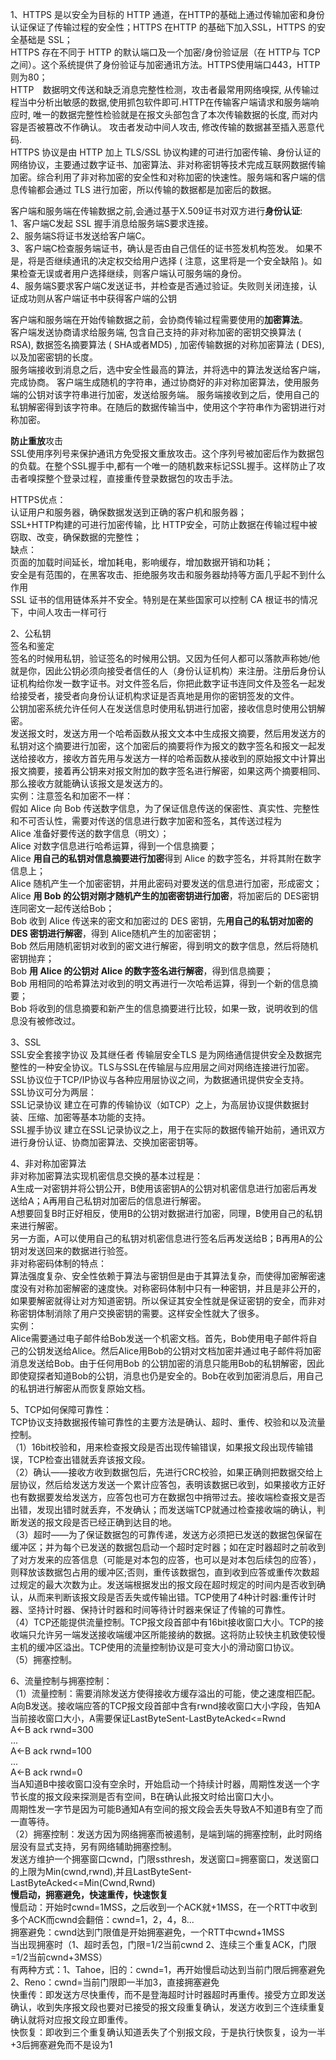 1、HTTPS
是以安全为目标的 HTTP 通道，在HTTP的基础上通过传输加密和身份认证保证了传输过程的安全性；HTTPS 在HTTP 的基础下加入SSL，HTTPS 的安全基础是 SSL；  
HTTPS 存在不同于 HTTP 的默认端口及一个加密/身份验证层（在 HTTP与 TCP 之间）。这个系统提供了身份验证与加密通讯方法。HTTPS使用端口443，HTTP则为80；  
HTTP　数据明文传送和缺乏消息完整性检测，攻击者最常用网络嗅探, 从传输过程当中分析出敏感的数据,使用抓包软件即可.HTTP在传输客户端请求和服务端响应时, 唯一的数据完整性检验就是在报文头部包含了本次传输数据的长度, 而对内容是否被篡改不作确认。 攻击者发动中间人攻击, 修改传输的数据甚至插入恶意代码.  
HTTPS 协议是由 HTTP 加上 TLS/SSL 协议构建的可进行加密传输、身份认证的网络协议，主要通过数字证书、加密算法、非对称密钥等技术完成互联网数据传输加密。综合利用了非对称加密的安全性和对称加密的快速性。服务端和客户端的信息传输都会通过 TLS 进行加密，所以传输的数据都是加密后的数据。  
  
客户端和服务端在传输数据之前,会通过基于X.509证书对双方进行**身份认证**:  
1、客户端C发起 SSL 握手消息给服务端S要求连接。  
2、服务端S将证书发送给客户端C。  
3、客户端C检查服务端证书，确认是否由自己信任的证书签发机构签发。 如果不是，将是否继续通讯的决定权交给用户选择 ( 注意，这里将是一个安全缺陷 )。如果检查无误或者用户选择继续，则客户端认可服务端的身份。  
4、服务端S要求客户端C发送证书，并检查是否通过验证。失败则关闭连接，认证成功则从客户端证书中获得客户端的公钥  
  
客户端和服务端在开始传输数据之前，会协商传输过程需要使用的**加密算法**。  
客户端发送协商请求给服务端, 包含自己支持的非对称加密的密钥交换算法 ( RSA), 数据签名摘要算法 ( SHA或者MD5) , 加密传输数据的对称加密算法 ( DES),以及加密密钥的长度。  
服务端接收到消息之后，选中安全性最高的算法，并将选中的算法发送给客户端，完成协商。
客户端生成随机的字符串，通过协商好的非对称加密算法，使用服务端的公钥对该字符串进行加密，发送给服务端。 服务端接收到之后，使用自己的私钥解密得到该字符串。在随后的数据传输当中，使用这个字符串作为密钥进行对称加密。  
  
**防止重放**攻击  
SSL使用序列号来保护通讯方免受报文重放攻击。这个序列号被加密后作为数据包的负载。在整个SSL握手中,都有一个唯一的随机数来标记SSL握手。这样防止了攻击者嗅探整个登录过程，直接重传登录数据包的攻击手法。  
  
HTTPS优点：  
认证用户和服务器，确保数据发送到正确的客户机和服务器；  
SSL+HTTP构建的可进行加密传输，比 HTTP安全，可防止数据在传输过程中被窃取、改变，确保数据的完整性；  
缺点：  
页面的加载时间延长，增加耗电，影响缓存，增加数据开销和功耗；  
安全是有范围的，在黑客攻击、拒绝服务攻击和服务器劫持等方面几乎起不到什么作用  
SSL 证书的信用链体系并不安全。特别是在某些国家可以控制 CA 根证书的情况下，中间人攻击一样可行  



2、公私钥  
签名和鉴定  
签名的时候用私钥，验证签名的时候用公钥。又因为任何人都可以落款声称她/他就是你，因此公钥必须向接受者信任的人（身份认证机构）来注册。注册后身份认证机构给你发一数字证书。对文件签名后，你把此数字证书连同文件及签名一起发给接受者，接受者向身份认证机构求证是否真地是用你的密钥签发的文件。  
公钥加密系统允许任何人在发送信息时使用私钥进行加密，接收信息时使用公钥解密。  
发送报文时，发送方用一个哈希函数从报文文本中生成报文摘要，然后用发送方的私钥对这个摘要进行加密，这个加密后的摘要将作为报文的数字签名和报文一起发送给接收方，接收方首先用与发送方一样的哈希函数从接收到的原始报文中计算出报文摘要，接着再公钥来对报文附加的数字签名进行解密，如果这两个摘要相同、那么接收方就能确认该报文是发送方的。  
实例：注意签名和加密不一样：  
假如 Alice 向 Bob 传送数字信息，为了保证信息传送的保密性、真实性、完整性和不可否认性，需要对传送的信息进行数字加密和签名，其传送过程为  
Alice 准备好要传送的数字信息（明文）；   
Alice 对数字信息进行哈希运算，得到一个信息摘要；  
Alice **用自己的私钥对信息摘要进行加密**得到 Alice 的数字签名，并将其附在数字信息上；   
Alice 随机产生一个加密密钥，并用此密码对要发送的信息进行加密，形成密文；  
Alice **用 Bob 的公钥对刚才随机产生的加密密钥进行加密**，将加密后的 DES密钥连同密文一起传送给Bob；  
Bob 收到 Alice 传送来的密文和加密过的 DES 密钥，先**用自己的私钥对加密的 DES 密钥进行解密**，得到 Alice随机产生的加密密钥；  
Bob 然后用随机密钥对收到的密文进行解密，得到明文的数字信息，然后将随机密钥抛弃；  
Bob **用 Alice 的公钥对 Alice 的数字签名进行解密**，得到信息摘要；  
Bob 用相同的哈希算法对收到的明文再进行一次哈希运算，得到一个新的信息摘要；  
Bob 将收到的信息摘要和新产生的信息摘要进行比较，如果一致，说明收到的信息没有被修改过。  
  
3、SSL  
SSL安全套接字协议 及其继任者 传输层安全TLS 是为网络通信提供安全及数据完整性的一种安全协议。TLS与SSL在传输层与应用层之间对网络连接进行加密。  
SSL协议位于TCP/IP协议与各种应用层协议之间，为数据通讯提供安全支持。  
SSL协议可分为两层：   
SSL记录协议 建立在可靠的传输协议（如TCP）之上，为高层协议提供数据封装、压缩、加密等基本功能的支持。   
SSL握手协议 建立在SSL记录协议之上，用于在实际的数据传输开始前，通讯双方进行身份认证、协商加密算法、交换加密密钥等。  
  
4、非对称加密算法  
非对称加密算法实现机密信息交换的基本过程是：  
A生成一对密钥并将公钥公开，B使用该密钥A的公钥对机密信息进行加密后再发送给A；A再用自己私钥对加密后的信息进行解密。  
A想要回复B时正好相反，使用B的公钥对数据进行加密，同理，B使用自己的私钥来进行解密。  
另一方面，A可以使用自己的私钥对机密信息进行签名后再发送给B；B再用A的公钥对发送回来的数据进行验签。  
非对称密码体制的特点：  
算法强度复杂、安全性依赖于算法与密钥但是由于其算法复杂，而使得加密解密速度没有对称加密解密的速度快。对称密码体制中只有一种密钥，并且是非公开的，如果要解密就得让对方知道密钥。所以保证其安全性就是保证密钥的安全，而非对称密钥体制消除了用户交换密钥的需要。这样安全性就大了很多。  
实例：  
Alice需要通过电子邮件给Bob发送一个机密文档。首先，Bob使用电子邮件将自己的公钥发送给Alice。然后Alice用Bob的公钥对文档加密并通过电子邮件将加密消息发送给Bob。由于任何用Bob 的公钥加密的消息只能用Bob的私钥解密，因此即使窥探者知道Bob的公钥，消息也仍是安全的。Bob在收到加密消息后，用自己的私钥进行解密从而恢复原始文档。  

  
5、TCP如何保障可靠性：  
TCP协议支持数据报传输可靠性的主要方法是确认、超时、重传、校验和以及流量控制。  
（1）16bit校验和，用来检查报文段是否出现传输错误，如果报文段出现传输错误，TCP检查出错就丢弃该报文段。  
（2）确认——接收方收到数据包后，先进行CRC校验，如果正确则把数据交给上层协议，然后给发送方发送一个累计应答包，表明该数据已收到，如果接收方正好也有数据要发给发送方，应答包也可方在数据包中捎带过去。接收端检查报文是否出错，发现出错时就丢弃，不发确认；而发送端TCP就通过检查接收端的确认，判断发送的报文段是否已经正确到达目的地。  
（3）超时——为了保证数据包的可靠传递，发送方必须把已发送的数据包保留在缓冲区；并为每个已发送的数据包启动一个超时定时器；如在定时器超时之前收到了对方发来的应答信息（可能是对本包的应答，也可以是对本包后续包的应答），则释放该数据包占用的缓冲区;否则，重传该数据包，直到收到应答或重传次数超过规定的最大次数为止。发送端根据发出的报文段在超时规定的时间内是否收到确认，从而来判断该报文段是否丢失或传输出错。TCP使用了4种计时器:重传计时器、坚持计时器、保持计时器和时间等待计时器来保证了传输的可靠性。  
（4）TCP还能提供流量控制。TCP报文段首部中有16bit接收窗口大小。TCP的接收端只允许另一端发送接收端缓冲区所能接纳的数据。这将防止较快主机致使较慢主机的缓冲区溢出。TCP使用的流量控制协议是可变大小的滑动窗口协议。  
（5）拥塞控制。  
  
6、流量控制与拥塞控制：  
（1）流量控制：需要消除发送方使得接收方缓存溢出的可能，使之速度相匹配。A向B发送。接收端应答的TCP报文段首部中含有rwnd接收窗口大小字段，告知A当前接收窗口大小，A需要保证LastByteSent-LastByteAcked<=Rwnd  
A<-B ack rwnd=300  
...  
A<-B ack rwnd=100  
...  
A<-B ack rwnd=0  
当A知道B中接收窗口没有空余时，开始启动一个持续计时器，周期性发送一个字节长度的报文段来探测是否有空间，B在确认此报文时给出窗口大小。  
周期性发一字节是因为可能B通知A有空间的报文段会丢失导致A不知道B有空了而一直等待。  
（2）拥塞控制：发送方因为网络拥塞而被遏制，是端到端的拥塞控制，此时网络层没有显式支持，另有网络辅助拥塞控制。  
发送方维护一个拥塞窗口cwnd，门限ssthresh，发送窗口=拥塞窗口，发送窗口的上限为Min(cwnd,rwnd),并且LastByteSent-LastByteAcked<=Min(Cwnd,Rwnd)  
**慢启动，拥塞避免，快速重传，快速恢复**  
慢启动：开始时cwnd=1MSS，之后收到一个ACK就+1MSS，在一个RTT中收到多个ACK而cwnd会翻倍：cwnd=1，2，4，8...  
拥塞避免：cwnd达到门限值是开始拥塞避免，一个RTT中cwnd+1MSS  
当出现拥塞时（1、超时丢包，门限=1/2当前cwnd 2、连续三个重复ACK，门限=1/2当前cwnd+3MSS）  
有两种方式：1、Tahoe，旧的：cwnd=1，再开始慢启动达到当前门限后拥塞避免 2、Reno：cwnd=当前门限即一半加3，直接拥塞避免  
快重传：即发送方尽快重传，而不是登海超时计时器超时再重传。接受方立即发送确认，收到失序报文段也要对已接受的报文段重复确认，发送方收到三个连续重复确认就将对应报文段立即重传。  
快恢复：即收到三个重复确认知道丢失了个别报文段，于是执行快恢复，设为一半+3后拥塞避免而不是设为1  
  
